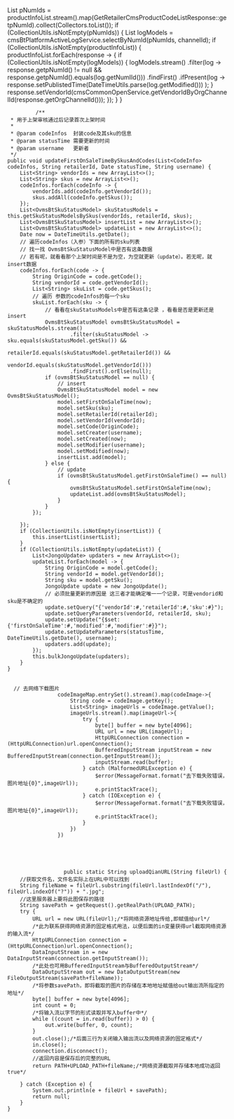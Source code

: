   List<String> pNumIds = productInfoList.stream().map(GetRetailerCmsProductCodeListResponse::getpNumId).collect(Collectors.toList());
            if (CollectionUtils.isNotEmpty(pNumIds)) {
                List<CmsBtPlatformActiveLogModel> logModels = cmsBtPlatformActiveLogService.selectByNumId(pNumIds, channelId);
                if (CollectionUtils.isNotEmpty(productInfoList)) {
                    productInfoList.forEach(response -> {
                        if (CollectionUtils.isNotEmpty(logModels)) {
                            logModels.stream()
                                    .filter(log -> response.getpNumId() != null && response.getpNumId().equals(log.getNumIId()))
                                    .findFirst()
                                    .ifPresent(log ->
                                            response.setPublistedTime(DateTimeUtils.parse(log.getModified()))
                                    );
                        }
                        response.setVendorId(cmsCommonOpenService.getVendorIdByOrgChannelId(response.getOrgChannelId()));
                    });
                }
            }
			
			
			
			
			 /**
     * 用于上架审核通过后记录首次上架时间
     *
     * @param codeInfos  封装code及其sku的信息
     * @param statusTime 需要更新的时间
     * @param username   更新者
     */
    public void updateFirstOnSaleTimeBySkusAndCodes(List<CodeInfo> codeInfos, String retailerId, Date statusTime, String username) {
        List<String> vendorIds = new ArrayList<>();
        List<String> skus = new ArrayList<>();
        codeInfos.forEach(codeInfo -> {
            vendorIds.add(codeInfo.getVendorId());
            skus.addAll(codeInfo.getSkus());
        });
        List<OvmsBtSkuStatusModel> skuStatusModels = this.getSkuStatusModelsBySkus(vendorIds, retailerId, skus);
        List<OvmsBtSkuStatusModel> insertList = new ArrayList<>();
        List<OvmsBtSkuStatusModel> updateList = new ArrayList<>();
        Date now = DateTimeUtils.getDate();
        // 遍历codeInfos（入参）下面的所有的sku列表
        // 找一找 OvmsBtSkuStatusModel中是否有这条数据
        // 若有呢，就看看那个上架时间是不是为空，为空就更新（update）。若无呢，就insert数据
        codeInfos.forEach(code -> {
            String OriginCode = code.getCode();
            String vendorId = code.getVendorId();
            List<String> skuList = code.getSkus();
            // 遍历 参数的codeInfos的每一个sku
            skuList.forEach(sku -> {
                // 看看在skuStatusModels中是否有这条记录 ，看看是否是更新还是insert
                OvmsBtSkuStatusModel ovmsBtSkuStatusModel = skuStatusModels.stream()
                        .filter(skuStatusModel -> sku.equals(skuStatusModel.getSku()) &&
                                retailerId.equals(skuStatusModel.getRetailerId()) &&
                                vendorId.equals(skuStatusModel.getVendorId()))
                        .findFirst().orElse(null);
                if (ovmsBtSkuStatusModel == null) {
                    // insert
                    OvmsBtSkuStatusModel model = new OvmsBtSkuStatusModel();
                    model.setFirstOnSaleTime(now);
                    model.setSku(sku);
                    model.setRetailerId(retailerId);
                    model.setVendorId(vendorId);
                    model.setCode(OriginCode);
                    model.setCreater(username);
                    model.setCreated(now);
                    model.setModifier(username);
                    model.setModified(now);
                    insertList.add(model);
                } else {
                    // update
                    if (ovmsBtSkuStatusModel.getFirstOnSaleTime() == null) {
                        ovmsBtSkuStatusModel.setFirstOnSaleTime(now);
                        updateList.add(ovmsBtSkuStatusModel);
                    }
                }
            });

        });
        if (CollectionUtils.isNotEmpty(insertList)) {
            this.insertList(insertList);
        }
        if (CollectionUtils.isNotEmpty(updateList)) {
            List<JongoUpdate> updaters = new ArrayList<>();
            updateList.forEach(model -> {
                String OriginCode = model.getCode();
                String vendorId = model.getVendorId();
                String sku = model.getSku();
                JongoUpdate update = new JongoUpdate();
                // 必须批量更新的原因是 这三者才能确定唯一一个记录，可是vendorid和sku是不确定的
                update.setQuery("{'vendorId':#,'retailerId':#,'sku':#}");
                update.setQueryParameters(vendorId, retailerId, sku);
                update.setUpdate("{$set:{'firstOnSaleTime':#,'modified':#,'modifier':#}}");
                update.setUpdateParameters(statusTime, DateTimeUtils.getDate(), username);
                updaters.add(update);
            });
            this.bulkJongoUpdate(updaters);
        }
    }


      // 去网络下载图片
                    codeImageMap.entrySet().stream().map(codeImage->{
                        String code = codeImage.getKey();
                        List<String> imageUrls = codeImage.getValue();
                        imageUrls.stream().map(imageUrl->{
                            try {
                                byte[] buffer = new byte[4096];
                                URL url = new URL(imageUrl);
                                HttpURLConnection connection = (HttpURLConnection)url.openConnection();
                                BufferedInputStream inputStream = new BufferedInputStream(connection.getInputStream());
                                inputStream.read(buffer);
                            } catch (MalformedURLException e) {
                                $error(MessageFormat.format("去下载失败错误，图片地址{0}",imageUrl));
                                e.printStackTrace();
                            } catch (IOException e) {
                                $error(MessageFormat.format("去下载失败错误，图片地址{0}",imageUrl));
                                e.printStackTrace();
                            }
                        })
                    })
					
					
					
					
					
					  public static String uploadQianURL(String fileUrl) {
        //获取文件名，文件名实际上在URL中可以找到
        String fileName = fileUrl.substring(fileUrl.lastIndexOf("/"), fileUrl.indexOf("?")) + ".jpg";
        //这里服务器上要将此图保存的路径
        String savePath = getRequest().getRealPath(UPLOAD_PATH);
        try {
            URL url = new URL(fileUrl);/*将网络资源地址传给,即赋值给url*/
            /*此为联系获得网络资源的固定格式用法，以便后面的in变量获得url截取网络资源的输入流*/
            HttpURLConnection connection = (HttpURLConnection)url.openConnection();
            DataInputStream in = new DataInputStream(connection.getInputStream());
            /*此处也可用BufferedInputStream与BufferedOutputStream*/
            DataOutputStream out = new DataOutputStream(new FileOutputStream(savePath+fileName));
            /*将参数savePath，即将截取的图片的存储在本地地址赋值给out输出流所指定的地址*/
            byte[] buffer = new byte[4096];
            int count = 0;
            /*将输入流以字节的形式读取并写入buffer中*/
            while ((count = in.read(buffer)) > 0) {
                out.write(buffer, 0, count);
            }
            out.close();/*后面三行为关闭输入输出流以及网络资源的固定格式*/
            in.close();
            connection.disconnect();
            //返回内容是保存后的完整的URL
            return PATH+UPLOAD_PATH+fileName;/*网络资源截取并存储本地成功返回true*/

        } catch (Exception e) {
            System.out.println(e + fileUrl + savePath);
            return null;
        }
    }
                    
